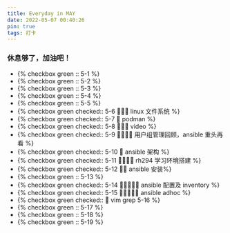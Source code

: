 ```yaml
---
title: Everyday in MAY
date: 2022-05-07 00:40:26
pin: true
tags: 打卡
---
```


### 休息够了，加油吧！

- {% checkbox green :: 5-1  %}
- {% checkbox green :: 5-2 %}
- {% checkbox green :: 5-3 %}
- {% checkbox green :: 5-4 %}
- {% checkbox green :: 5-5 %}
- {% checkbox green checked:: 5-6  🍅🍅🍅 linux 文件系统  %}
- {% checkbox green checked:: 5-7  🍅 podman %}
- {% checkbox green checked:: 5-8  🍅🍅🍅 video %}
- {% checkbox green checked:: 5-9  🍅🍅🍅🍅 用户组管理回顾，ansible 重头再看 %}
- {% checkbox green checked:: 5-10 🍅 ansible 架构 %}
- {% checkbox green checked:: 5-11 🍅🍅🍅🍅  rh294 学习环境搭建 %}
- {% checkbox green checked:: 5-12 🍅🍅 ansible 安装%}
- {% checkbox green :: 5-13  %}
- {% checkbox green checked:: 5-14 🍅🍅🍅🍅🍅 ansible 配置及 inventory %}
- {% checkbox green checked:: 5-15 🍅🍅🍅🍅🍅 ansible adhoc %}
- {% checkbox green checked:: 🍅 vim grep 5-16 %}
- {% checkbox green :: 5-17 %}
- {% checkbox green :: 5-18 %}
- {% checkbox green :: 5-19 %}


